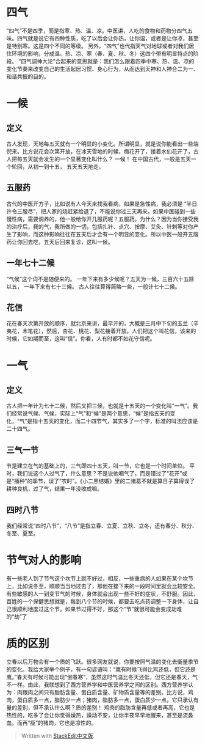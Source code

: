 # 四气
“四气”不是四季，而是指寒、热、温、凉。中医讲，人吃的食物和药物分四气五味。四气就是说它有四种性质，吃了以后会让你热，让你温，或者是让你凉，甚至是特别寒。这是四个不同的等级。 
另外，“四气”也代指天气对地球或者对我们居住环境的影响，分成温、热、凉、寒（春、夏、秋、冬）这四个带有明显特点的阶段。
“四气调神大论”合起来的意思就是：我们怎么跟着四季中寒、热、温、凉的变化节奏来改变自己的生活起居习惯、身心行为，从而达到天神和人神合二为一、和谐共振的目的。
# 一候
## 定义
古人发现，天地每五天就有一个明显的小变化。所谓明显，就是说你能看出一些端倪来。比方说花会次第开放，在冰天雪地的时候，梅花开了，接着水仙花开了，古人把每五天就会发生的一个显著变化叫什么？ 一候！
在中国古代，一般是五天一个轮回，从初一到十五， 五天五天地走。
## 五服药
古代的中医开方子，比如说有人今天来找我看病，如果是急性病，我必须是 “半日许令三服尽”，把人家的烧赶紧给退了，不能说你过三天再来。如果中医碰到一些慢性病，需要调养的，他一般给你开几服药呢？五服药。为什么？因为当你接受我的治疗后，我的气，我所做的一切，包括扎针、点穴、按摩、艾灸、针刺等对你产生了影响，而这种影响往往在五天后才会有一个明显的变化。所以中医一般开五服药让你回去吃，五天后回来复诊，这叫一候。
## 一年七十二候
“气候”这个词不是随便来的。 一年下来有多少候呢？五天为一候，三百六十五除以五， 一年下来有七十三候。 古人往往算得简略一些，一般计七十二候。
## 花信
花在春天次第开放的顺序，就北京来讲，最早开的，大概是三月中下旬的玉兰（辛夷花，木笔花），然后，杏花、桃花、梨花接着开放。人们把这个叫花信，该来的时候，它如期而至，这叫“信”。你看，人有时都不如花守信呢。 
# 一气
## 定义
古人把一年计为七十二候，然后又把三候，也就是十五天的一个变化叫“一气”。我们经常说气候、气候，实际上“气”和“候”是两个意思，“候”是指五天的变化，“气”是指十五天的变化，而二十四节气，其实多了一个字，标准的叫法应该是二十四气。 
## 三气一节
节是建立在气的基础上的，三气即四十五天，叫一节，它也是一个时间单位。 平时，我们说这个人过气了，什么意思？不是说他咽气了，而是错过了“花开”或是“播种”的季节，误了“农时”。《小二黑结婚》里的二诸葛不就是算日子算得误了耕种良机，过了气，结果一年没收成嘛。
## 四时八节
我们经常说“四时八节”，“八节”是指立春、立夏、立秋、立冬，还有春分、秋分、冬至、夏至。
# 节气对人的影响
有一些老人到了节气这个坎节上就不好过，相反，一些重病的人如果在某个坎节上，比如说冬至，顺顺当当地过去了，那他在接下来的一段时间里就会比较安全。有些敏感的人一到变节气的时候，身体就会出现一些不好的症状，不舒服。因此，百姓的一个保健思想就是，每到八个节的时候，都要去吃点药调整一下身体，让自己很顺利地度过这个节。如果节过得不好，那这个“节”就很可能会变成劫难的“劫”了
# 质的区别
立春以后万物会有一个质的飞跃。很多网友就说，你要按照气温的变化去衡量季节的变化。我给大家举个例子，有一句谚语叫：“鹰有时候飞得比鸡还低，但它还是鹰。”春天有时候可能出现“倒春寒”，虽然这时气温比冬天还低，但它还是春天，气不一样。由此，我联想到了西方营养学和中医营养学之间的区别。西方营养学认为：肉跟肉之间只有脂肪含量、蛋白质含量、矿物质含量等的差别。比方说，鸡肉，蛋白质多一点，脂肪少一点；猪肉，脂肪多一点，蛋白质少一点。它只承认有量的差别，但不承认什么啊？质的差别！ 鸡肉的脂肪含量再低或者再高，它也是热性的，吃多了会让你觉得燥热，躁动不安，让你半夜早早地醒来，甚至是流鼻血。而再“瘦”的猪肉，它也是凉性的。


> Written with [StackEdit中文版](https://stackedit.cn/).
<!--stackedit_data:
eyJoaXN0b3J5IjpbLTY0MTI4NTMwMCwtMTEwNDk1NzE5MF19
-->